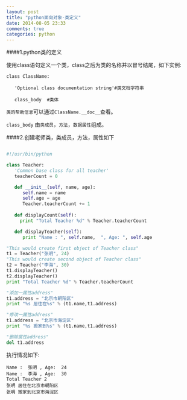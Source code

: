```yaml
---
layout: post
title: "python面向对象-类定义"
date: 2014-08-05 23:33
comments: true
categories: python
---
```

####1.python类的定义

使用class语句定义一个类，class之后为类的名称并以冒号结尾，如下实例:

    class ClassName:

       'Optional class documentation string'#类文档字符串

       class_body  #类体

 `类的帮助信息`可以通过`ClassName.__doc__`查看。

`class_body` 由`类成员`，`方法`，`数据属性`组成。

####2.创建老师类，类成员，方法，属性如下

``` python

#!/usr/bin/python

class Teacher:
   'Common base class for all teacher'
   teacherCount = 0

   def __init__(self, name, age):
      self.name = name
      self.age = age
      Teacher.teacherCount += 1
   
   def displayCount(self):
     print "Total Teacher %d" % Teacher.teacherCount

   def displayTeacher(self):
      print "Name : ", self.name,  ", Age: ", self.age

"This would create first object of Teacher class"
t1 = Teacher("张明", 24)
"This would create second object of Teacher class"
t2 = Teacher("李海", 30)
t1.displayTeacher()
t2.displayTeacher()
print "Total Teacher %d" % Teacher.teacherCount 

"添加一属性address"
t1.address = "北京市朝阳区"
print "%s 居住在%s" % (t1.name,t1.address)

"修改一属性address"
t1.address = "北京市海淀区"
print "%s 搬家到%s" % (t1.name,t1.address)

"删除属性address"
del t1.address

```

执行情况如下:

    Name :  张明 , Age:  24
    Name :  李海 , Age:  30
    Total Teacher 2
    张明 居住在北京市朝阳区
    张明 搬家到北京市海淀区
